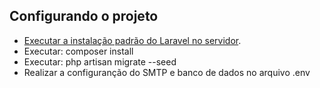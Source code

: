 ## Configurando o projeto

- [Executar a instalação padrão do Laravel no servidor](https://laravel.com/docs/6.x).
- Executar: composer install
- Executar: php artisan migrate --seed
- Realizar a configuranção do SMTP e banco de dados no arquivo .env